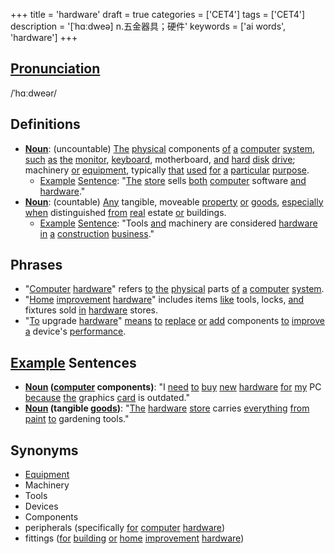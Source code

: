 +++
title = 'hardware'
draft = true
categories = ['CET4']
tags = ['CET4']
description = '[ˈhɑːdweə] n.五金器具；硬件'
keywords = ['ai words', 'hardware']
+++

## [Pronunciation](/post/pronunciation/)
/ˈhɑːdweər/

## Definitions
- **[Noun](/post/noun/)**: (uncountable) [The](/post/the/) [physical](/post/physical/) components [of](/post/of/) [a](/post/a/) [computer](/post/computer/) [system](/post/system/), [such](/post/such/) [as](/post/as/) [the](/post/the/) [monitor](/post/monitor/), [keyboard](/post/keyboard/), motherboard, [and](/post/and/) [hard](/post/hard/) [disk](/post/disk/) [drive](/post/drive/); machinery [or](/post/or/) [equipment](/post/equipment/), typically [that](/post/that/) [used](/post/used/) [for](/post/for/) [a](/post/a/) [particular](/post/particular/) [purpose](/post/purpose/).
  - [Example](/post/example/) [Sentence](/post/sentence/): "[The](/post/the/) [store](/post/store/) sells [both](/post/both/) [computer](/post/computer/) software [and](/post/and/) [hardware](/post/hardware/)."
- **[Noun](/post/noun/)**: (countable) [Any](/post/any/) tangible, moveable [property](/post/property/) [or](/post/or/) [goods](/post/goods/), [especially](/post/especially/) [when](/post/when/) distinguished [from](/post/from/) [real](/post/real/) estate [or](/post/or/) buildings.
  - [Example](/post/example/) [Sentence](/post/sentence/): "Tools [and](/post/and/) machinery are considered [hardware](/post/hardware/) [in](/post/in/) [a](/post/a/) [construction](/post/construction/) [business](/post/business/)."

## Phrases
- "[Computer](/post/computer/) [hardware](/post/hardware/)" refers [to](/post/to/) [the](/post/the/) [physical](/post/physical/) parts [of](/post/of/) [a](/post/a/) [computer](/post/computer/) [system](/post/system/).
- "[Home](/post/home/) [improvement](/post/improvement/) [hardware](/post/hardware/)" includes items [like](/post/like/) tools, locks, [and](/post/and/) fixtures sold [in](/post/in/) [hardware](/post/hardware/) stores.
- "[To](/post/to/) upgrade [hardware](/post/hardware/)" [means](/post/means/) [to](/post/to/) [replace](/post/replace/) [or](/post/or/) [add](/post/add/) components [to](/post/to/) [improve](/post/improve/) [a](/post/a/) device's [performance](/post/performance/).

## [Example](/post/example/) Sentences
- **[Noun](/post/noun/) ([computer](/post/computer/) components)**: "I [need](/post/need/) [to](/post/to/) [buy](/post/buy/) [new](/post/new/) [hardware](/post/hardware/) [for](/post/for/) [my](/post/my/) PC [because](/post/because/) [the](/post/the/) graphics [card](/post/card/) is outdated."
- **[Noun](/post/noun/) (tangible [goods](/post/goods/))**: "[The](/post/the/) [hardware](/post/hardware/) [store](/post/store/) carries [everything](/post/everything/) [from](/post/from/) [paint](/post/paint/) [to](/post/to/) gardening tools."

## Synonyms
- [Equipment](/post/equipment/)
- Machinery
- Tools
- Devices
- Components
- peripherals (specifically [for](/post/for/) [computer](/post/computer/) [hardware](/post/hardware/))
- fittings ([for](/post/for/) [building](/post/building/) [or](/post/or/) [home](/post/home/) [improvement](/post/improvement/) [hardware](/post/hardware/))
